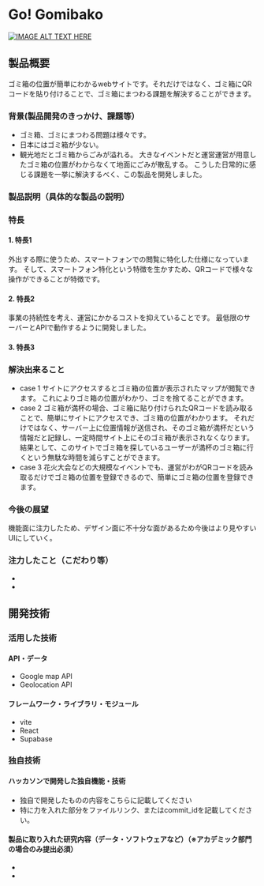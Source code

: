 # Go! Gomibako

[![IMAGE ALT TEXT HERE](https://jphacks.com/wp-content/uploads/2023/07/JPHACKS2023_ogp.png)](https://www.youtube.com/watch?v=yYRQEdfGjEg)

## 製品概要
ゴミ箱の位置が簡単にわかるwebサイトです。それだけではなく、ゴミ箱にQRコードを貼り付けることで、ゴミ箱にまつわる課題を解決することができます。
### 背景(製品開発のきっかけ、課題等）
* ゴミ箱、ゴミにまつわる問題は様々です。
* 日本にはゴミ箱が少ない。
* 観光地だとゴミ箱からごみが溢れる。
大きなイベントだと運営運営が用意したゴミ箱の位置がわからなくて地面にごみが散乱する。
こうした日常的に感じる課題を一挙に解決するべく、この製品を開発しました。
### 製品説明（具体的な製品の説明）



### 特長
#### 1. 特長1
外出する際に使うため、スマートフォンでの閲覧に特化した仕様になっています。
そして、スマートフォン特化という特徴を生かすため、QRコードで様々な操作ができることが特徴です。
#### 2. 特長2
事業の持続性を考え、運営にかかるコストを抑えていることです。
最低限のサーバーとAPIで動作するように開発しました。
#### 3. 特長3

### 解決出来ること
* case 1
サイトにアクセスするとゴミ箱の位置が表示されたマップが閲覧できます。
これによりゴミ箱の位置がわかり、ゴミを捨てることができます。
* case 2
ゴミ箱が満杯の場合、ゴミ箱に貼り付けられたQRコードを読み取ることで、簡単にサイトにアクセスでき、ゴミ箱の位置がわかります。
それだけではなく、サーバー上に位置情報が送信され、そのゴミ箱が満杯だという情報だと記録し、一定時間サイト上にそのゴミ箱が表示されなくなります。
結果として、このサイトでゴミ箱を探しているユーザーが満杯のゴミ箱に行くという無駄な時間を減らすことができます。
* case 3
花火大会などの大規模なイベントでも、運営がわがQRコードを読み取るだけでゴミ箱の位置を登録できるので、簡単にゴミ箱の位置を登録できます。

### 今後の展望
機能面に注力したため、デザイン面に不十分な面があるため今後はより見やすいUIにしていく。
### 注力したこと（こだわり等）
* 
* 

## 開発技術
### 活用した技術
#### API・データ
* Google map API
* Geolocation API

#### フレームワーク・ライブラリ・モジュール
* vite
* React
* Supabase

### 独自技術
#### ハッカソンで開発した独自機能・技術
* 独自で開発したものの内容をこちらに記載してください
* 特に力を入れた部分をファイルリンク、またはcommit_idを記載してください。

#### 製品に取り入れた研究内容（データ・ソフトウェアなど）（※アカデミック部門の場合のみ提出必須）
* 
* 

